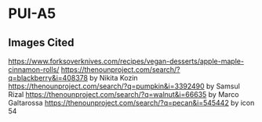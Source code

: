 # PUI-A5

## Images Cited
https://www.forksoverknives.com/recipes/vegan-desserts/apple-maple-cinnamon-rolls/
https://thenounproject.com/search/?q=blackberry&i=408378 by Nikita Kozin
https://thenounproject.com/search/?q=pumpkin&i=3392490 by Samsul Rizal
https://thenounproject.com/search/?q=walnut&i=66635 by Marco Galtarossa
https://thenounproject.com/search/?q=pecan&i=545442 by icon 54